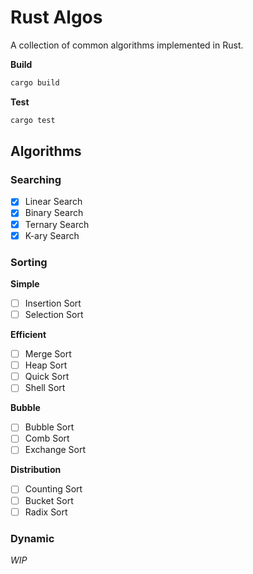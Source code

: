 # Rust Algos
A collection of common algorithms implemented in Rust.

**Build**
```sh
cargo build
```

**Test**
``` sh
cargo test
```

## Algorithms

### Searching

- [x] Linear Search
- [x] Binary Search
- [x] Ternary Search
- [x] K-ary Search

### Sorting

**Simple**
- [ ] Insertion Sort
- [ ] Selection Sort

**Efficient**
- [ ] Merge Sort
- [ ] Heap Sort
- [ ] Quick Sort
- [ ] Shell Sort

**Bubble**
- [ ] Bubble Sort
- [ ] Comb Sort
- [ ] Exchange Sort

**Distribution**
- [ ] Counting Sort
- [ ] Bucket Sort
- [ ] Radix Sort

### Dynamic

*WIP*
